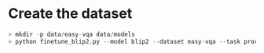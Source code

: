 # Create the dataset

```python
> mkdir -p data/easy-vqa data/models
> python finetune_blip2.py --model blip2 --dataset easy-vqa --task process_data --output-dir data/easy-vqa --model-dir data/models
```
